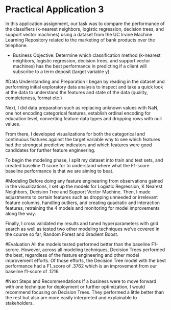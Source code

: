 # Practical Application 3
In this application assignment, our task was to compare the performance of the classifiers (k-nearest neighbors, logistic regression, decision trees, and support vector machines) using a dataset from the UC Irvine Machine Learning Repository related to the marketing of bank products over the telephone.

-	Business Objective: Determine which classification method (k-nearest neighbors, logistic regression, decision trees, and support vector machines) has the best performance in predicting if a client will subscribe to a term deposit (target variable y).

#Data Understanding and Preparation
I began by reading in the dataset and performing initial exploratory data analysis to inspect and take a quick look at the data to understand the features and state of the data (quality, completeness, format etc.)

Next, I did data preparation such as replacing unknown values with NaN, one hot encoding categorical features, establish ordinal encoding for education level, converting feature data types and dropping rows with null values.

From there, I developed visualizations for both the categorical and continuous features against the target variable why to see which features had the strongest predictive indicators and which features were good candidates for further feature engineering.

To begin the modeling phase, I split my dataset into train and test sets, and created baseline f1 score for to understand where what the F1-score baseline performance is that we are aiming to beat.

#Modeling
Before doing any feature engineering from observations gained in the visualizations, I set up the models for Logistic Regression, K Nearest Neighbors, Decision Tree and Support Vector Machine. Then, I made adjustments to certain features such as dropping unneeded or irrelevant feature columns, handling outliers, and creating quadratic and interaction features, retraining the 4 models and monitoring for model improvements along the way. 

Finally, I cross validated my results and tuned hyperparameters with grid search as well as tested two other modeling techniques we’ve covered in the course so far, Random Forest and Gradient Boost.

#Evaluation 
All the models tested performed better than the baseline F1-scrore. However, across all modeling techniques, Decision Trees performed the best, regardless of the feature engineering and other model improvement efforts. Of those efforts, the Decision Tree model with the best performance had a F1_score of .3762 which is an improvement from our baseline f1-score of .1216.

#Next Steps and Recommendations
If a business were to move forward with one technique for deployment or further optimization, I would recommend focusing on Decision Trees. They performed a little better than the rest but also are more easily interpreted and explainable to stakeholders. 

